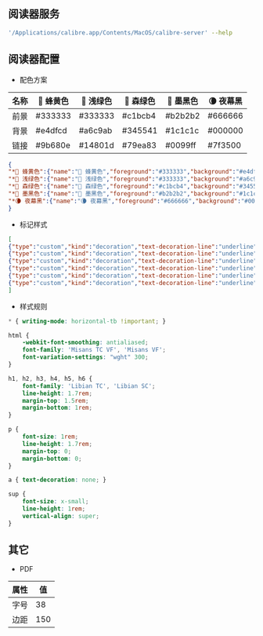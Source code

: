 ## 阅读器服务

```sh
'/Applications/calibre.app/Contents/MacOS/calibre-server' --help
```

## 阅读器配置

- 配色方案

| 名称 | 🐝 蜂黄色 | 🌿 浅绿色 | 🌲 森绿色 | 🦉 墨黑色 | 🌘 夜幕黑 |
| --- | --- | --- | --- | --- | --- |
| 前景 | #333333 | #333333 | #c1bcb4 | #b2b2b2 | #666666 |
| 背景 | #e4dfcd | #a6c9ab | #345541 | #1c1c1c | #000000 |
| 链接 | #9b680e | #14801d | #79ea83 | #0099ff | #7f3500 |

```json
{
"*🐝 蜂黄色":{"name":"🐝 蜂黄色","foreground":"#333333","background":"#e4dfcd","link":"#9b680e"},
"*🌿 浅绿色":{"name":"🌿 浅绿色","foreground":"#333333","background":"#a6c9ab","link":"#14801d"},
"*🌲 森绿色":{"name":"🌲 森绿色","foreground":"#c1bcb4","background":"#345541","link":"#79ea83"},
"*🦉 墨黑色":{"name":"🦉 墨黑色","foreground":"#b2b2b2","background":"#1c1c1c","link":"#0099ff"},
"*🌘 夜幕黑":{"name":"🌘 夜幕黑","foreground":"#666666","background":"#000000","link":"#7f3500"}
}
```

- 标记样式

```json
[
{"type":"custom","kind":"decoration","text-decoration-line":"underline","text-decoration-style":"solid","text-decoration-color":"#ffff00","friendly_name":"黄色的下划线"},
{"type":"custom","kind":"decoration","text-decoration-line":"underline","text-decoration-style":"double","text-decoration-color":"#ffff00","friendly_name":"黄色的双下划线"},
{"type":"custom","kind":"decoration","text-decoration-line":"underline","text-decoration-style":"solid","text-decoration-color":"#ff0000","friendly_name":"红色的下划线"},
{"type":"custom","kind":"decoration","text-decoration-line":"underline","text-decoration-style":"double","text-decoration-color":"#ff0000","friendly_name":"红色的双下划线"},
{"type":"custom","kind":"decoration","text-decoration-line":"underline","text-decoration-style":"solid","text-decoration-color":"currentColor","friendly_name":"文本颜色的下划线"},
{"type":"custom","kind":"decoration","text-decoration-line":"underline","text-decoration-style":"double","text-decoration-color":"currentColor","friendly_name":"文本颜色的双下划线"}
]
```

- 样式规则

```css
* { writing-mode: horizontal-tb !important; }

html {
    -webkit-font-smoothing: antialiased;
    font-family: 'Misans TC VF', 'Misans VF';
    font-variation-settings: "wght" 300;
}

h1, h2, h3, h4, h5, h6 {
    font-family: 'Libian TC', 'Libian SC';
    line-height: 1.7rem;
    margin-top: 1.5rem;
    margin-bottom: 1rem;
}

p {
    font-size: 1rem;
    line-height: 1.7rem;
    margin-top: 0;
    margin-bottom: 0;
}

a { text-decoration: none; }

sup {
    font-size: x-small;
    line-height: 1rem;
    vertical-align: super;
}
```

## 其它

- PDF

| 属性 | 值 |
| --- | --- |
| 字号 | 38 |
| 边距 | 150 |
